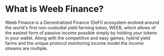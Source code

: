 # What is Weeb Finance?

Weeb Finance is a Decentralized Finance (DeFi) ecosystem evolved around the world's first non-custodial yield farming token, WEEB, which allows of the easiest form of passive income possible simply by holding your tokens in your wallet.
Along with the competitive and easy games, hybrid yield farms and the unique protocol monitoring income model the income streams are multiple.
